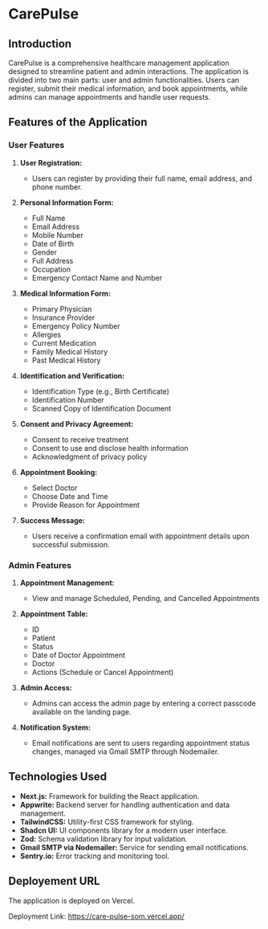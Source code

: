 # CarePulse

## Introduction

CarePulse is a comprehensive healthcare management application designed to streamline patient and admin interactions. The application is divided into two main parts: user and admin functionalities. Users can register, submit their medical information, and book appointments, while admins can manage appointments and handle user requests.

## Features of the Application

### User Features

1. **User Registration:**
   - Users can register by providing their full name, email address, and phone number.

2. **Personal Information Form:**
   - Full Name
   - Email Address
   - Mobile Number
   - Date of Birth
   - Gender
   - Full Address
   - Occupation
   - Emergency Contact Name and Number

3. **Medical Information Form:**
   - Primary Physician
   - Insurance Provider
   - Emergency Policy Number
   - Allergies
   - Current Medication
   - Family Medical History
   - Past Medical History

4. **Identification and Verification:**
   - Identification Type (e.g., Birth Certificate)
   - Identification Number
   - Scanned Copy of Identification Document

5. **Consent and Privacy Agreement:**
   - Consent to receive treatment
   - Consent to use and disclose health information
   - Acknowledgment of privacy policy

6. **Appointment Booking:**
   - Select Doctor
   - Choose Date and Time
   - Provide Reason for Appointment

7. **Success Message:**
   - Users receive a confirmation email with appointment details upon successful submission.

### Admin Features

1. **Appointment Management:**
   - View and manage Scheduled, Pending, and Cancelled Appointments

2. **Appointment Table:**
   - ID
   - Patient
   - Status
   - Date of Doctor Appointment
   - Doctor
   - Actions (Schedule or Cancel Appointment)

3. **Admin Access:**
   - Admins can access the admin page by entering a correct passcode available on the landing page.

4. **Notification System:**
   - Email notifications are sent to users regarding appointment status changes, managed via Gmail SMTP through Nodemailer.

## Technologies Used

- **Next.js:** Framework for building the React application.
- **Appwrite:** Backend server for handling authentication and data management.
- **TailwindCSS:** Utility-first CSS framework for styling.
- **Shadcn UI:** UI components library for a modern user interface.
- **Zod:** Schema validation library for input validation.
- **Gmail SMTP via Nodemailer:** Service for sending email notifications.
- **Sentry.io:** Error tracking and monitoring tool.

## Deployement URL

The application is deployed on Vercel.

Deployment Link: https://care-pulse-som.vercel.app/
